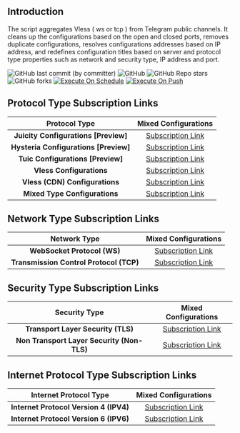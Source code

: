 ## Introduction
The script aggregates Vless ( ws or tcp ) from Telegram public channels. It cleans up the configurations based on the open and closed ports, removes duplicate configurations, resolves configurations addresses based on IP address, and redefines configuration titles based on server and protocol type properties such as network and security type, IP address and port.

![GitHub last commit (by committer)](https://img.shields.io/github/last-commit/yyyr-otz/only-ws?label=Last%20Commit&color=%2338914b)
![GitHub](https://img.shields.io/github/license/yyyr-otz/only-ws?label=License&color=yellow)
![GitHub Repo stars](https://img.shields.io/github/stars/yyyr-otz/only-ws?label=Stars&color=red)
![GitHub forks](https://img.shields.io/github/forks/yyyr-otz/only-ws?label=Forks&color=blue)
[![Execute On Schedule](https://github.com/yyyr-otz/only-ws/actions/workflows/schedule.yml/badge.svg)](https://github.com/yyyr-otz/only-ws/actions/workflows/schedule.yml)
[![Execute On Push](https://github.com/yyyr-otz/only-ws/actions/workflows/push.yml/badge.svg)](https://github.com/yyyr-otz/only-ws/actions/workflows/push.yml)

## Protocol Type Subscription Links

| **Protocol Type** | **Mixed Configurations** |
|:----:|:----:|
| **Juicity Configurations [Preview]** | [Subscription Link](https://raw.githubusercontent.com/yyyr-otz/only-ws/vless-tuic-hy2/protocols/juicity) |
| **Hysteria Configurations [Preview]** | [Subscription Link](https://raw.githubusercontent.com/yyyr-otz/only-ws/vless-tuic-hy2/protocols/hysteria) |
| **Tuic Configurations [Preview]** | [Subscription Link](https://raw.githubusercontent.com/yyyr-otz/only-ws/vless-tuic-hy2/protocols/tuic) |
| **Vless Configurations** | [Subscription Link](https://raw.githubusercontent.com/yyyr-otz/only-ws/vless-tuic-hy2/protocols/vless) |
| **Vless (CDN) Configurations** | [Subscription Link](https://raw.githubusercontent.com/yyyr-otz/only-ws/vless-tuic-hy2/protocols/vless-sub) |
| **Mixed Type Configurations** | [Subscription Link](https://raw.githubusercontent.com/yyyr-otz/only-ws/vless-tuic-hy2/splitted/mixed) |

## Network Type Subscription Links

| **Network Type** | **Mixed Configurations** |
|:----:|:----:|
| **WebSocket Protocol (WS)** | [Subscription Link](https://raw.githubusercontent.com/yyyr-otz/only-ws/vless-tuic-hy2/networks/ws) |
 | **Transmission Control Protocol (TCP)** | [Subscription Link](https://raw.githubusercontent.com/yyyr-otz/only-ws/vless-tuic-hy2/networks/tcp) |

## Security Type Subscription Links

| **Security Type** | **Mixed Configurations** |
|:----:|:----:|
| **Transport Layer Security (TLS)** | [Subscription Link](https://raw.githubusercontent.com/yyyr-otz/only-ws/vless-tuic-hy2/security/tls) | [Subscription Link](https://raw.githubusercontent.com/yyyr-otz/only-ws/vless-tuic-hy2/channels/security/tls) |
| **Non Transport Layer Security (Non-TLS)** | [Subscription Link](https://raw.githubusercontent.com/yyyr-otz/only-ws/vless-tuic-hy2/security/non-tls) |

## Internet Protocol Type Subscription Links

| **Internet Protocol Type** | **Mixed Configurations** |
|:----:|:----:|
| **Internet Protocol Version 4 (IPV4)** | [Subscription Link](https://raw.githubusercontent.com/yyyr-otz/only-ws/vless-tuic-hy2/layers/ipv4) |
| **Internet Protocol Version 6 (IPV6)** | [Subscription Link](https://raw.githubusercontent.com/yyyr-otz/only-ws/vless-tuic-hy2/layers/ipv6) |


